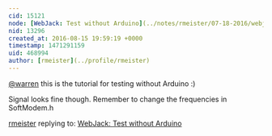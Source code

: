 ```yaml
---
cid: 15121
node: [WebJack: Test without Arduino](../notes/rmeister/07-18-2016/webjack-test-without-arduino)
nid: 13296
created_at: 2016-08-15 19:59:19 +0000
timestamp: 1471291159
uid: 468994
author: [rmeister](../profile/rmeister)
---
```


[@warren](/profile/warren) this is the tutorial for testing without Arduino :)

Signal looks fine though. Remember to change the frequencies in SoftModem.h

[rmeister](../profile/rmeister) replying to: [WebJack: Test without Arduino](../notes/rmeister/07-18-2016/webjack-test-without-arduino)

